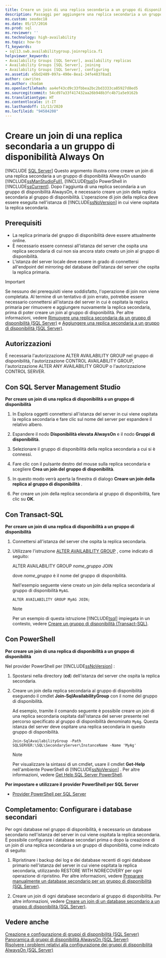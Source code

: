 ```yaml
---
title: Creare un join di una replica secondaria a un gruppo di disponibilità
description: Passaggi per aggiungere una replica secondaria a un gruppo di disponibilità Always On usando Transact-SQL (T-SQL), PowerShell o SQL Server Management Studio.
ms.custom: seodec18
ms.date: 05/17/2016
ms.prod: sql
ms.reviewer: ''
ms.technology: high-availability
ms.topic: how-to
f1_keywords:
- sql13.swb.availabilitygroup.joinreplica.f1
helpviewer_keywords:
- Availability Groups [SQL Server], availability replicas
- Availability Groups [SQL Server], joining
- Availability Groups [SQL Server], configuring
ms.assetid: e5bd2489-097a-490e-8ea1-34fe48378ad1
author: cawrites
ms.author: chadam
ms.openlocfilehash: aa4ef43cd9c33fbbea2bc2bd3333ca85927d8ed5
ms.sourcegitcommit: 54cd97a33f417432aa26b948b3fc4b71a5e9162b
ms.translationtype: HT
ms.contentlocale: it-IT
ms.lasthandoff: 11/13/2020
ms.locfileid: "94584208"
---
```

# <a name="join-a-secondary-replica-to-an-always-on-availability-group"></a>Creare un join di una replica secondaria a un gruppo di disponibilità Always On
[!INCLUDE [SQL Server](../../../includes/applies-to-version/sqlserver.md)]
  Questo argomento illustra come creare un join di una replica secondaria a un gruppo di disponibilità AlwaysOn usando [!INCLUDE[ssManStudioFull](../../../includes/ssmanstudiofull-md.md)], [!INCLUDE[tsql](../../../includes/tsql-md.md)]o PowerShell in [!INCLUDE[ssCurrent](../../../includes/sscurrent-md.md)]. Dopo l'aggiunta di una replica secondaria a un gruppo di disponibilità AlwaysOn, è necessario creare un join della replica secondaria al gruppo di disponibilità. L'operazione di join della replica deve essere eseguita nell'istanza di [!INCLUDE[ssNoVersion](../../../includes/ssnoversion-md.md)] in cui viene ospitata la replica secondaria.  

  
##  <a name="prerequisites"></a><a name="Prerequisites"></a> Prerequisiti  
  
-   La replica primaria del gruppo di disponibilità deve essere attualmente online.    
-   È necessario essere connessi all'istanza del server che ospita una replica secondaria di cui non sia ancora stato creato un join al gruppo di disponibilità.    
-   L'istanza del server locale deve essere in grado di connettersi all'endpoint del mirroring del database dell'istanza del server che ospita la replica primaria.  
  
> [!IMPORTANT]  
>  Se nessuno dei prerequisiti viene soddisfatto, l'operazione di join non viene completata. Al termine di un tentativo di join errato, potrebbe essere necessario connettersi all'istanza del server in cui è ospitata la replica primaria per rimuovere e aggiungere nuovamente la replica secondaria, prima di poter creare un join al gruppo di disponibilità. Per altre informazioni, vedere [Rimuovere una replica secondaria da un gruppo di disponibilità &#40;SQL Server&#41;](../../../database-engine/availability-groups/windows/remove-a-secondary-replica-from-an-availability-group-sql-server.md) e [Aggiungere una replica secondaria a un gruppo di disponibilità &#40;SQL Server&#41;](../../../database-engine/availability-groups/windows/add-a-secondary-replica-to-an-availability-group-sql-server.md).  
  
##  <a name="permissions"></a><a name="Permissions"></a> Autorizzazioni  
 È necessaria l'autorizzazione ALTER AVAILABILITY GROUP nel gruppo di disponibilità, l'autorizzazione CONTROL AVAILABILITY GROUP, l'autorizzazione ALTER ANY AVAILABILITY GROUP o l'autorizzazione CONTROL SERVER.  
  
##  <a name="using-sql-server-management-studio"></a><a name="SSMSProcedure"></a> Con SQL Server Management Studio  
 **Per creare un join di una replica di disponibilità a un gruppo di disponibilità**  
  
1.  In Esplora oggetti connettersi all'istanza del server in cui viene ospitata la replica secondaria e fare clic sul nome del server per espandere il relativo albero.  
  
2.  Espandere il nodo **Disponibilità elevata AlwaysOn** e il nodo **Gruppi di disponibilità**.  
  
3.  Selezionare il gruppo di disponibilità della replica secondaria a cui si è connessi.  
  
4.  Fare clic con il pulsante destro del mouse sulla replica secondaria e scegliere **Crea un join del gruppo di disponibilità**.  
  
5.  In questo modo verrà aperta la finestra di dialogo **Creare un join della replica al gruppo di disponibilità** .  
  
6.  Per creare un join della replica secondaria al gruppo di disponibilità, fare clic su **OK**.  
  
##  <a name="using-transact-sql"></a><a name="TsqlProcedure"></a> Con Transact-SQL  
 **Per creare un join di una replica di disponibilità a un gruppo di disponibilità**  
  
1.  Connettersi all'istanza del server che ospita la replica secondaria.  
  
2.  Utilizzare l'istruzione [ALTER AVAILABILITY GROUP](../../../t-sql/statements/alter-availability-group-transact-sql.md) , come indicato di seguito:  
  
     ALTER AVAILABILITY GROUP *nome_gruppo* JOIN  
  
     dove *nome_gruppo* è il nome del gruppo di disponibilità.  
  
     Nell'esempio seguente viene creato un join della replica secondaria al gruppo di disponibilità `MyAG`.  
  
    ```  
    ALTER AVAILABILITY GROUP MyAG JOIN;  
    ```  
  
    > [!NOTE]  
    >  Per un esempio di questa istruzione [!INCLUDE[tsql](../../../includes/tsql-md.md)] impiegata in un contesto, vedere [Creare un gruppo di disponibilità &#40;Transact-SQL&#41;](../../../database-engine/availability-groups/windows/create-an-availability-group-transact-sql.md).  
  
##  <a name="using-powershell"></a><a name="PowerShellProcedure"></a> Con PowerShell  
 **Per creare un join di una replica di disponibilità a un gruppo di disponibilità**  
  
 Nel provider PowerShell per [!INCLUDE[ssNoVersion](../../../includes/ssnoversion-md.md)] :  
  
1.  Spostarsi nella directory (**cd**) dell'istanza del server che ospita la replica secondaria.  
  
2.  Creare un join della replica secondaria al gruppo di disponibilità eseguendo il cmdlet **Join-SqlAvailabilityGroup** con il nome del gruppo di disponibilità.  
  
     Ad esempio, tramite il comando seguente è possibile creare un join di una replica secondaria ospitata dall'istanza del server presente nel percorso specificato al gruppo di disponibilità denominato `MyAg`.  Questa istanza del server deve ospitare una replica secondaria in questo gruppo di disponibilità.  
  
    ```  
    Join-SqlAvailabilityGroup -Path SQLSERVER:\SQL\SecondaryServer\InstanceName -Name 'MyAg'  
    ```  
  
    > [!NOTE]  
    >  Per visualizzare la sintassi di un cmdlet, usare il cmdlet **Get-Help** nell'ambiente PowerShell di [!INCLUDE[ssNoVersion](../../../includes/ssnoversion-md.md)] . Per altre informazioni, vedere [Get Help SQL Server PowerShell](../../../powershell/sql-server-powershell.md).  
  
 **Per impostare e utilizzare il provider PowerShell per SQL Server**  
  
-   [Provider PowerShell per SQL Server](../../../powershell/sql-server-powershell-provider.md)  
  
##  <a name="follow-up-configure-secondary-databases"></a><a name="FollowUp"></a> Completamento: Configurare i database secondari  
 Per ogni database nel gruppo di disponibilità, è necessario un database secondario nell'istanza del server in cui viene ospitata la replica secondaria. È possibile configurare i database secondari prima o dopo la creazione di un join di una replica secondaria a un gruppo di disponibilità, come indicato di seguito:  
  
1.  Ripristinare i backup dei log e dei database recenti di ogni database primario nell'istanza del server in cui viene ospitata la replica secondaria, utilizzando RESTORE WITH NORECOVERY per ogni operazione di ripristino. Per altre informazioni, vedere [Preparare manualmente un database secondario per un gruppo di disponibilità &#40;SQL Server&#41;](../../../database-engine/availability-groups/windows/manually-prepare-a-secondary-database-for-an-availability-group-sql-server.md).  
  
2.  Creare un join di ogni database secondario al gruppo di disponibilità. Per altre informazioni, vedere [Creare un join di un database secondario a un gruppo di disponibilità &#40;SQL Server&#41;](../../../database-engine/availability-groups/windows/join-a-secondary-database-to-an-availability-group-sql-server.md).  
  
## <a name="see-also"></a>Vedere anche  
 [Creazione e configurazione di gruppi di disponibilità &#40;SQL Server&#41;](../../../database-engine/availability-groups/windows/creation-and-configuration-of-availability-groups-sql-server.md)   
 [Panoramica di gruppi di disponibilità AlwaysOn &#40;SQL Server&#41;](../../../database-engine/availability-groups/windows/overview-of-always-on-availability-groups-sql-server.md)   
 [Risolvere i problemi relativi alla configurazione dei gruppi di disponibilità AlwaysOn &#40;SQL Server&#41;](../../../database-engine/availability-groups/windows/troubleshoot-always-on-availability-groups-configuration-sql-server.md)  
  
